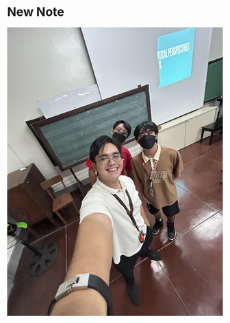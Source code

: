 # New Note

<img src="https://raw.githubusercontent.com/NFCNexusGit/NFCNexus-Public-Library/main/gab/fdsafsa/new_note_b1ef41ca-68cd-4558-9466-2578e1a8c9bd/453899953_1211090326902166_8106498273870731994_n.jpg" data-filename="453899953_1211090326902166_8106498273870731994_n.jpg" style="max-width: 100%; height: auto; cursor: se-resize;" data-original-width="0" data-original-height="0">